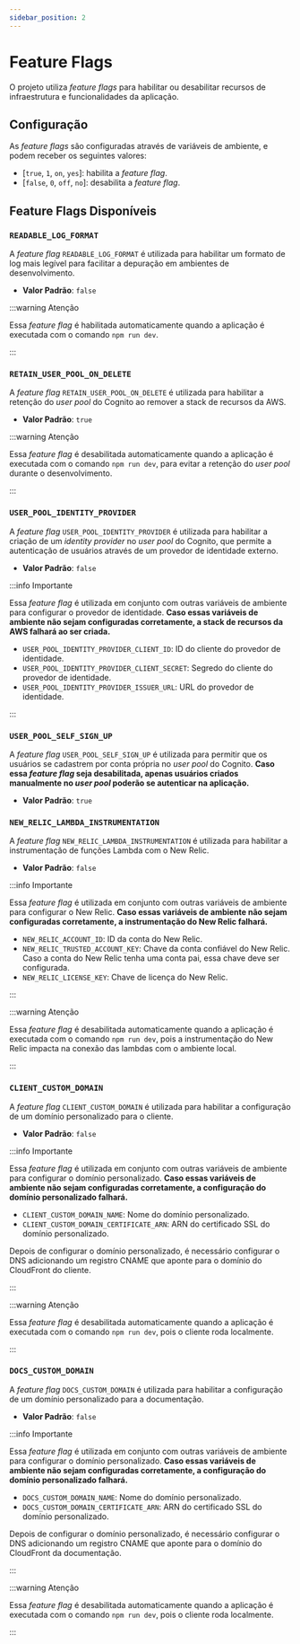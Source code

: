 ```yaml
---
sidebar_position: 2
---
```


# Feature Flags

O projeto utiliza _feature flags_ para habilitar ou desabilitar recursos de infraestrutura e funcionalidades da aplicação.

## Configuração

As _feature flags_ são configuradas através de variáveis de ambiente, e podem receber os seguintes valores:

-   [`true`, `1`, `on`, `yes`]: habilita a _feature flag_.
-   [`false`, `0`, `off`, `no`]: desabilita a _feature flag_.

## Feature Flags Disponíveis

### `READABLE_LOG_FORMAT`

A _feature flag_ `READABLE_LOG_FORMAT` é utilizada para habilitar um formato de log mais legível para facilitar a depuração em ambientes de desenvolvimento.

-   **Valor Padrão**: `false`

:::warning Atenção

Essa _feature flag_ é habilitada automaticamente quando a aplicação é executada com o comando `npm run dev`.

:::

### `RETAIN_USER_POOL_ON_DELETE`

A _feature flag_ `RETAIN_USER_POOL_ON_DELETE` é utilizada para habilitar a retenção do _user pool_ do Cognito ao remover a stack de recursos da AWS.

-   **Valor Padrão**: `true`

:::warning Atenção

Essa _feature flag_ é desabilitada automaticamente quando a aplicação é executada com o comando `npm run dev`, para evitar a retenção do _user pool_ durante o desenvolvimento.

:::

### `USER_POOL_IDENTITY_PROVIDER`

A _feature flag_ `USER_POOL_IDENTITY_PROVIDER` é utilizada para habilitar a criação de um _identity provider_ no _user pool_ do Cognito, que permite a autenticação de usuários através de um provedor de identidade externo.

-   **Valor Padrão**: `false`

:::info Importante

Essa _feature flag_ é utilizada em conjunto com outras variáveis de ambiente para configurar o provedor de identidade.
**Caso essas variáveis de ambiente não sejam configuradas corretamente, a stack de recursos da AWS falhará ao ser criada.**

-   `USER_POOL_IDENTITY_PROVIDER_CLIENT_ID`: ID do cliente do provedor de identidade.
-   `USER_POOL_IDENTITY_PROVIDER_CLIENT_SECRET`: Segredo do cliente do provedor de identidade.
-   `USER_POOL_IDENTITY_PROVIDER_ISSUER_URL`: URL do provedor de identidade.

:::

### `USER_POOL_SELF_SIGN_UP`

A _feature flag_ `USER_POOL_SELF_SIGN_UP` é utilizada para permitir que os usuários se cadastrem por conta própria no _user pool_ do Cognito.
**Caso essa _feature flag_ seja desabilitada, apenas usuários criados manualmente no _user pool_ poderão se autenticar na aplicação.**

-   **Valor Padrão**: `true`

### `NEW_RELIC_LAMBDA_INSTRUMENTATION`

A _feature flag_ `NEW_RELIC_LAMBDA_INSTRUMENTATION` é utilizada para habilitar a instrumentação de funções Lambda com o New Relic.

-   **Valor Padrão**: `false`

:::info Importante

Essa _feature flag_ é utilizada em conjunto com outras variáveis de ambiente para configurar o New Relic. **Caso essas variáveis de ambiente não sejam configuradas corretamente, a instrumentação do New Relic falhará.**

-   `NEW_RELIC_ACCOUNT_ID`: ID da conta do New Relic.
-   `NEW_RELIC_TRUSTED_ACCOUNT_KEY`: Chave da conta confiável do New Relic. Caso a conta do New Relic tenha uma conta pai, essa chave deve ser configurada.
-   `NEW_RELIC_LICENSE_KEY`: Chave de licença do New Relic.

:::

:::warning Atenção

Essa _feature flag_ é desabilitada automaticamente quando a aplicação é executada com o comando `npm run dev`, pois a instrumentação do New Relic impacta na conexão das lambdas com o ambiente local.

:::

### `CLIENT_CUSTOM_DOMAIN`

A _feature flag_ `CLIENT_CUSTOM_DOMAIN` é utilizada para habilitar a configuração de um domínio personalizado para o cliente.

-   **Valor Padrão**: `false`

:::info Importante

Essa _feature flag_ é utilizada em conjunto com outras variáveis de ambiente para configurar o domínio personalizado. **Caso essas variáveis de ambiente não sejam configuradas corretamente, a configuração do domínio personalizado falhará.**

-   `CLIENT_CUSTOM_DOMAIN_NAME`: Nome do domínio personalizado.
-   `CLIENT_CUSTOM_DOMAIN_CERTIFICATE_ARN`: ARN do certificado SSL do domínio personalizado.

Depois de configurar o domínio personalizado, é necessário configurar o DNS adicionando um registro CNAME que aponte para o domínio do CloudFront do cliente.

:::

:::warning Atenção

Essa _feature flag_ é desabilitada automaticamente quando a aplicação é executada com o comando `npm run dev`, pois o cliente roda localmente.

:::

### `DOCS_CUSTOM_DOMAIN`

A _feature flag_ `DOCS_CUSTOM_DOMAIN` é utilizada para habilitar a configuração de um domínio personalizado para a documentação.

-   **Valor Padrão**: `false`

:::info Importante

Essa _feature flag_ é utilizada em conjunto com outras variáveis de ambiente para configurar o domínio personalizado. **Caso essas variáveis de ambiente não sejam configuradas corretamente, a configuração do domínio personalizado falhará.**

-   `DOCS_CUSTOM_DOMAIN_NAME`: Nome do domínio personalizado.
-   `DOCS_CUSTOM_DOMAIN_CERTIFICATE_ARN`: ARN do certificado SSL do domínio personalizado.

Depois de configurar o domínio personalizado, é necessário configurar o DNS adicionando um registro CNAME que aponte para o domínio do CloudFront da documentação.

:::

:::warning Atenção

Essa _feature flag_ é desabilitada automaticamente quando a aplicação é executada com o comando `npm run dev`, pois o cliente roda localmente.

:::
